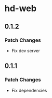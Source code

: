 # hd-web

## 0.1.2

### Patch Changes

- Fix dev server

## 0.1.1

### Patch Changes

- Fix dependencies
